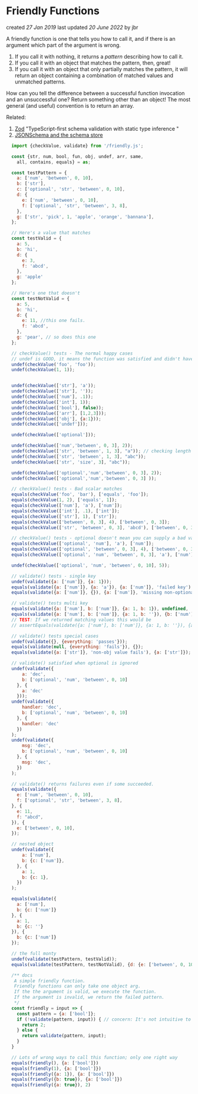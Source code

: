 # Friendly Functions
created *27 Jan 2019* last updated *20 June 2022* by jbr

A friendly function is one that tells you how to call it, and if there is an argument which part of the argument is wrong.

 1. If you call it with nothing, it returns a <i>pattern</i> describing how to call it.
 2. If you call it with an object that matches the pattern, then, great!
 3. If you call it with an object that only partially matches the pattern, it will return an object containing a combination of matched values and unmatched patterns.

How can you tell the difference between a successful function invocation and an unsuccessful one?
Return something other than an object!
The most general (and useful) convention is to return an array.

Related:
  1. [Zod](https://github.com/colinhacks/zod) "TypeScript-first schema validation with static type inference "
  2. [JSONSchema and the schema store](https://www.schemastore.org/json/)


```js
  import {checkValue, validate} from '/friendly.js';

  const {str, num, bool, fun, obj, undef, arr, same,
    all, contains, equals} = as;

  const testPattern = {
    a: ['num', 'between', 0, 10],
    b: ['str'],
    c: ['optional', 'str', 'between', 0, 10],
    d: {
      e: ['num', 'between', 0, 10],
      f: ['optional', 'str', 'between', 3, 8],
    },
    g: ['str', 'pick', 1, 'apple', 'orange', 'bannana'],
  };

  // Here's a value that matches
  const testValid = {
    a: 5,
    b: 'hi',
    d: {
      e: 3,
      f: 'abcd',
    },
    g: 'apple'
  };

  // Here's one that doesn't
  const testNotValid = {
    a: 5,
    b: 'hi',
    d: {
      e: 11, //this one fails.
      f: 'abcd',
    },
    g: 'pear', // so does this one
  };

  // checkValue() tests - The normal happy cases
  // undef is GOOD, it means the function was satisfied and didn't have to spit something back.
  undef(checkValue('foo', 'foo'));
  undef(checkValue(1, 1));


  undef(checkValue(['str'], 'a'));
  undef(checkValue(['str'], ''));
  undef(checkValue(['num'], .1));
  undef(checkValue(['int'], 1));
  undef(checkValue(['bool'], false));
  undef(checkValue(['arr'], [1,2,3]));
  undef(checkValue(['obj'], {a:1}));
  undef(checkValue(['undef']));

  undef(checkValue(['optional']));

  undef(checkValue(['num','between', 0, 3], 2));
  undef(checkValue(['str', 'between', 1, 3], "a")); // checking length
  undef(checkValue(['str', 'between', 1, 3], "abc"));
  undef(checkValue(['str', 'size', 3], "abc"));

  undef(checkValue(['optional','num','between', 0, 3], 2));
  undef(checkValue(['optional','num','between', 0, 3] ));

  // checkValue() tests - Bad scalar matches
  equals(checkValue('foo', 'bar'), ['equals', 'foo']);
  equals(checkValue(1, 2), ['equals', 1]);
  equals(checkValue(['num'], 'a'), ['num']);
  equals(checkValue(['int'], .1), ['int']);
  equals(checkValue(['str'], 1), ['str']);
  equals(checkValue(['between', 0, 3], 4), ['between', 0, 3]);
  equals(checkValue(['str', 'between', 0, 3], 'abcd'), ['between', 0, 3]);

  // checkValue() tests - optional doesn't mean you can supply a bad value!
  equals(checkValue(['optional', 'num'], 'a'), ['num']);
  equals(checkValue(['optional', 'between', 0, 3], 4), ['between', 0, 3]);
  equals(checkValue(['optional', 'num', 'between', 0, 3], 'a'), ['num']);

  undef(checkValue(['optional', 'num', 'between', 0, 10], 5));

  // validate() tests - single key
  undef(validate({a: ['num']}, {a: 1}));
  equals(validate({a: ['num']}, {a: 'a'}), {a: ['num']}, 'failed key');
  equals(validate({a: ['num']}, {}), {a: ['num']}, 'missing non-optional');

  // validate() tests multi key
  equals(validate({a: ['num'], b: ['num']}, {a: 1, b: 1}), undefined, 'multi-key success');
  equals(validate({a: ['num'], b: ['num']}, {a: 1, b: ''}), {b: ['num']}, 'multi-key fail');
  // TEST: If we returned matching values this would be
  // assertEquals(validate({a: ['num'], b: ['num']}, {a: 1, b: ''}), {a: 1, b: ['num']}, 'multi-key fail');

  // validate() tests special cases
  undef(validate({}, {everything: 'passes'}));
  equals(validate(null, {everything: 'fails'}), {});
  equals(validate({a: ['str']}, 'non-obj value fails'), {a: ['str']});

  // validate() satisfied when optional is ignored
  undef(validate({
      a: 'dec',
      b: ['optional', 'num', 'between', 0, 10]
    }, {
      a: 'dec'
    }));
  undef(validate({
      handler: 'dec',
      b: ['optional', 'num', 'between', 0, 10]
    }, {
      handler: 'dec'
    })
  );
  undef(validate({
      msg: 'dec',
      b: ['optional', 'num', 'between', 0, 10]
    }, {
      msg: 'dec',
    })
  );

  // validate() returns failures even if some succeeded.
  equals(validate({
    e: ['num', 'between', 0, 10],
    f: ['optional', 'str', 'between', 3, 8],
  }, {
    e: 11,
    f: "abcd",
  }), {
    e: ['between', 0, 10],
  });

  // nested object
  undef(validate({
      a: ['num'],
      b: {c: ['num']},
    }, {
      a: 1,
      b: {c: 1},
    })
  );

  equals(validate({
    a: ['num'],
    b: {c: ['num']}
  }, {
    a: 1,
    b: {c: ''}
  }), {
    b: {c: ['num']}
  });

  // the full monty
  undef(validate(testPattern, testValid));
  equals(validate(testPattern, testNotValid), {d: {e: ['between', 0, 10]}, g:["pick", 1, ["apple","orange","bannana"] ]}, 'full monty should NOT be valid');

  /** docs
   A simple friendly function.
   Friendly functions can only take one object arg.
   If the the argument is valid, we execute the function.
   If the argument is invalid, we return the failed pattern.
   */
  const friendly = input => {
    const pattern = {a: ['bool']};
    if (!validate(pattern, input)) { // concern: It's not intuitive to check !validate. rename to 'invalid'?
      return 2;
    } else {
      return validate(pattern, input);
    }
  }

  // Lots of wrong ways to call this function; only one right way
  equals(friendly(), {a: ['bool']})
  equals(friendly(1), {a: ['bool']})
  equals(friendly({a: 1}), {a: ['bool']})
  equals(friendly({b: true}), {a: ['bool']})
  equals(friendly({a: true}), 2)
```
